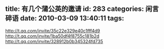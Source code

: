 title: 有几个蒲公英的邀请
id: 283
categories: 闲言碎语
date: 2010-03-09 13:40:11
tags:
---

http://t.qq.com/invite/35c22e329e40c1fff4d9
</br>http://t.qq.com/invite/1ba50df4f8755c181b2d
</br>http://t.qq.com/invite/328912b0b345324fd735
